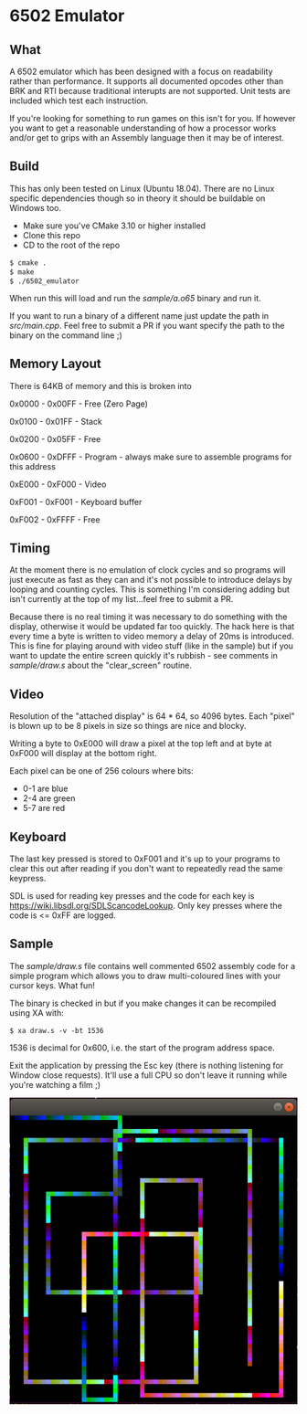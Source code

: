 # 6502 Emulator

## What
A 6502 emulator which has been designed with a focus on readability rather than performance. It supports all documented opcodes other than BRK and RTI because traditional interupts are not supported.  Unit tests are included which test each instruction.

If you're looking for something to run games on this isn't for you.  If however you want to get a reasonable understanding of how a processor works and/or get to grips with an Assembly language then it may be of interest.

## Build

This has only been tested on Linux (Ubuntu 18.04).  There are no Linux specific dependencies though so in theory it should be buildable on Windows too.

* Make sure you've CMake 3.10 or higher installed
* Clone this repo
* CD to the root of the repo

```
$ cmake .
$ make
$ ./6502_emulator
```

When run this will load and run the _sample/a.o65_ binary and run it.

If you want to run a binary of a different name just update the path in _src/main.cpp_.  Feel free to submit a PR if you want specify the path to the binary on the command line ;)

## Memory Layout

There is 64KB of memory and this is broken into 

0x0000 - 0x00FF - Free (Zero Page)

0x0100 - 0x01FF - Stack

0x0200 - 0x05FF - Free

0x0600 - 0xDFFF - Program - always make sure to assemble programs for this address

0xE000 - 0xF000 - Video 

0xF001 - 0xF001 - Keyboard buffer

0xF002 - 0xFFFF - Free

## Timing

At the moment there is no emulation of clock cycles and so programs will just execute as fast as they can and it's not possible to introduce delays by looping and counting cycles.  This is something I'm considering adding but isn't currently at the top of my list...feel free to submit a PR.

Because there is no real timing it was necessary to do something with the display, otherwise it would be updated far too quickly.  The hack here is that every time a byte is written to video memory a delay of 20ms is introduced.  This is fine for playing around with video stuff (like in the sample) but if you want to update the entire screen quickly it's rubbish - see comments in _sample/draw.s_ about the "clear_screen" routine.

## Video 

Resolution of the "attached display" is 64 * 64, so 4096 bytes.  Each "pixel" is blown up to be 8 pixels in size so things are nice and blocky.  

Writing a byte to 0xE000 will draw a pixel at the top left and at byte at 0xF000 will display at the bottom right.

Each pixel can be one of 256 colours where bits:

* 0-1 are blue  
* 2-4 are green
* 5-7 are red

## Keyboard

The last key pressed is stored to 0xF001 and it's up to your programs to clear this out after reading if you don't want to repeatedly read the same keypress.

SDL is used for reading key presses and the code for each key is https://wiki.libsdl.org/SDLScancodeLookup.  Only key presses where the code is <= 0xFF are logged.

## Sample

The _sample/draw.s_ file contains well commented 6502 assembly code for a simple program which allows you to draw multi-coloured lines with your cursor keys.  What fun!

The binary is checked in but if you make changes it can be recompiled using XA with:

```
$ xa draw.s -v -bt 1536
```

1536 is decimal for 0x600, i.e. the start of the program address space.

Exit the application by pressing the Esc key (there is nothing listening for Window close requests).  It'll use a full CPU so don't leave it running while you're watching a film ;)

![alt text](doc/Draw-Sample_Screenshot.png)



